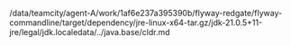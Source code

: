 /data/teamcity/agent-A/work/1af6e237a395390b/flyway-redgate/flyway-commandline/target/dependency/jre-linux-x64-tar.gz/jdk-21.0.5+11-jre/legal/jdk.localedata/../java.base/cldr.md